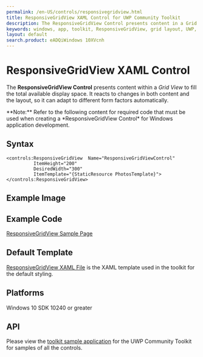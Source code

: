 ```yaml
---
permalink: /en-US/controls/responsivegridview.html
title: ResponsiveGridView XAML Control for UWP Community Toolkit
description: The ResponsiveGridView Control presents content in a Grid View to fill available display space 
keywords: windows, app, toolkit, ResponsiveGridView, grid layout, UWP, XAML, Responsive Grid View, Control, grid control, form factors 
layout: default
search.product: eADQiWindows 10XVcnh
---
```


# ResponsiveGridView XAML Control 
The **ResponsiveGridView Control** presents content within a *Grid View* to fill the total available display space. It reacts to changes in both content and the layout, so it can adapt to different form factors automatically.

<p> **Note:** Refer to the following content for required code that must be used when creating a *ResponsiveGridView Control* for Windows application development.<p> 

## Syntax
```xaml
<controls:ResponsiveGridView  Name="ResponsiveGridViewControl"
          ItemHeight="200"
          DesiredWidth="300"
          ItemTemplate="{StaticResource PhotosTemplate}">
</controls:ResponsiveGridView>
```

## Example Image

## Example Code
[ResponsiveGridView Sample Page](https://github.com/Microsoft/UWPCommunityToolkit/tree/master/Microsoft.Windows.Toolkit.SampleApp/SamplePages/ResponsiveGridView)

## Default Template 
[ResponsiveGridView XAML File](https://github.com/Microsoft/UWPCommunityToolkit/blob/master/Microsoft.Windows.Toolkit.UI.Controls/ResponsiveGridView/ResponsiveGridView.xaml) is the XAML template used in the toolkit for the default styling.

## Platforms 
Windows 10 SDK 10240 or greater

## API
Please view the [toolkit sample application](https://github.com/Microsoft/UWPCommunityToolkit/tree/master/Microsoft.Windows.Toolkit.SampleApp) for the UWP Community Toolkit for samples of all the controls.
